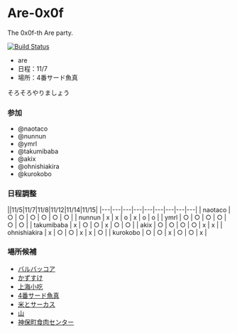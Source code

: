 Are-0x0f
========
The 0x0f-th Are party.

[![Build Status](https://travis-ci.org/AreKai/Are-0x0f.svg)](https://travis-ci.org/AreKai/Are-0x0f)

- are
- 日程：11/7
- 場所：4番サード魚真

そろそろやりましょう

### 参加
 - @naotaco
 - @nunnun
 - @ymrl
 - @takumibaba
 - @akix
 - @ohnishiakira
 - @kurokobo

### 日程調整

||11/5|11/7|11/8|11/12|11/14|11/15|
|---|---|---|---|---|---|---|---|---|
| naotaco      |  ○  |  ○  |  ○  |  ○  |  ○  |  ○  |
| nunnun       |  x  |  x  |  o  |  x  |  o  |  o  |
| ymrl         |  ○  |  ○  |  ○  |  ○  |  ○  |  ○  |
| takumibaba   |  x  |  ○  |  ○  |  x  |  ○  |  ○  |
| akix         |  ○  |  ○  |  ○  |  ○  |  x  |  x  |
| ohnishiakira |  x  |  ○  |  ○  |  x  |  x  |  ○  |
| kurokobo |  ○  |  ○  |  x  |  ○ |  ○  |  x  |

### 場所候補

- [バルバッコア](http://www.barbacoa.jp/)
- [かずすけ](http://tabelog.com/kanagawa/A1404/A140405/14018634/)
- [上海小吃](http://shanghai-xiaochi.com/)
- [4番サード魚真](http://tabelog.com/tokyo/A1303/A130301/13001785/)
- [米とサーカス](http://tabelog.com/tokyo/A1305/A130503/13124219/)
- [山](http://ja.wikipedia.org/wiki/%E5%B1%B1)
- [神保町食肉センター](http://tabelog.com/tokyo/A1310/A131003/13111568/)
